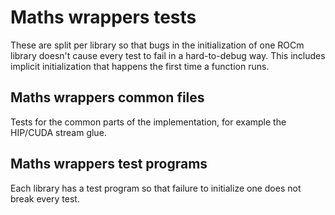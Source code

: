 # Maths wrappers tests

These are split per library so that bugs in the initialization of one ROCm library doesn't cause every test to fail in a
hard-to-debug way. This includes implicit initialization that happens the first time a function runs.


## Maths wrappers common files

Tests for the common parts of the implementation, for example the HIP/CUDA stream glue.


## Maths wrappers test programs

Each library has a test program so that failure to initialize one does not break every test.
